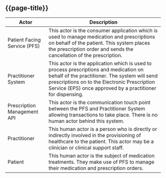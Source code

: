 ## {{page-title}}

| Actor | Description |
| ----- | ----------- |
|Patient Facing Service (PFS) | This actor is the consumer application which is used to manage medication and prescriptions on behalf of the patient. This system places the prescription order and sends the cancellation of the prescription. |
| Practitioner System | This actor is the application which is used to process prescriptions and medication on behalf of the practitioner. The system will send prescriptions on to the Electronic Prescription Service (EPS) once approved by a practitioner for dispensing. |
| Prescription Management API | This actor is the communication touch point between the PFS and Practitioner System allowing transactions to take place. There is no human actor behind this system. |
| Practitioner | This human actor is a person who is directly or indirectly involved in the provisioning of healthcare to the patient. This actor may be a clinician or clinical support staff. |
| Patient | This human actor is the subject of medication treatments. They make use of PFS to manage their medication and prescription orders. |
